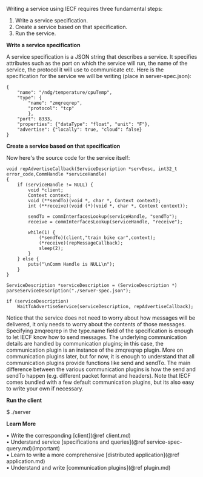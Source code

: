 
Writing a service using IECF requires three fundamental steps:

1) Write a service specification. <BR>
2) Create a service based on that specification. <BR>
3) Run the service.

<B> Write a service specification </B>

A service specification is a JSON string that describes a service. It specifies attributes such as the port on which
the service will run, the name of the service, the protocol it will use to communicate etc. Here is the specification
for the service we will be writing (place in server-spec.json):

    {
        "name": "/ndg/temperature/cpuTemp",
        "type": {
            "name": "zmqreqrep",
            "protocol": "tcp"
            },
        "port": 8333,
        "properties": {"dataType": "float", "unit": "F"},
        "advertise": {"locally": true, "cloud": false}
    }

<B> Create a service based on that specification </B>

Now here's the source code for the service itself:

    void repAdvertiseCallback(ServiceDescription *servDesc, int32_t error_code,CommHandle *serviceHandle)
    {
        if (serviceHandle != NULL) {
            void *client;
            Context context;
            void (**sendTo)(void *, char *, Context context);
            int (**receive)(void (*)(void *, char *, Context context));

            sendTo = commInterfacesLookup(serviceHandle, "sendTo");
            receive = commInterfacesLookup(serviceHandle, "receive");

            while(1) {
                (*sendTo)(client,"train bike car",context);
                (*receive)(repMessageCallback);
                sleep(2);
            }
        } else {
            puts("\nComm Handle is NULL\n");
        }
    }

    ServiceDescription *serviceDescription = (ServiceDescription *) parseServiceDescription("./server-spec.json");

    if (serviceDescription)
        WaitToAdvertiseService(serviceDescription, repAdvertiseCallback);

Notice that the service does not need to worry about how messages will be delivered, it only needs to worry about the
contents of those messages. Specifying zmqreqrep in the type.name field of the specification is enough to let IECF
know how to send messages. The underlying communication details are handled by communication plugins; in this case,
the communication plugin is an instance of the zmqreqrep plugin. More on communication plugins later, but for now, it
is enough to understand that all communication plugins provide functions like send and sendTo. The main difference
between the various communication plugins is how the send and sendTo happen (e.g. different packet format and headers).
Note that IECF comes bundled with a few default communication plugins, but its also easy to write your own if necessary.

<B> Run the client </B>

$ ./server

<B> Learn More </B>

&bull; Write the corresponding [client](@ref client.md)  <BR>
&bull; Understand service [specifications and queries](@ref service-spec-query.md)(important)  <BR>
&bull; Learn to write a more comprehensive [distributed application](@ref application.md)  <BR>
&bull; Understand and write [communication plugins](@ref plugin.md)  <BR>